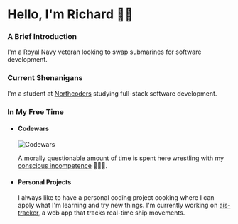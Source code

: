 # Hello, I'm Richard 👋🏻

### A Brief Introduction

I'm a Royal Navy veteran looking to swap submarines for software development.

### Current Shenanigans

I'm a student at [Northcoders](https://northcoders.com) studying full-stack software development.

### In My Free Time

- #### Codewars

  ![Codewars](https://www.codewars.com/users/richardlambert/badges/small)

  A morally questionable amount of time is spent here wrestling with my [conscious incompetence](https://en.wikipedia.org/wiki/Four_stages_of_competence) 🙌🏻👀.

- #### Personal Projects

  I always like to have a personal coding project cooking where I can apply what I'm learning and try new things. I'm currently working on [ais-tracker](https://github.com/richardIambert/ais-tracker), a web app that tracks real-time ship movements.
